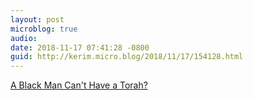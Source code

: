 ```yaml
---
layout: post
microblog: true
audio: 
date: 2018-11-17 07:41:28 -0800
guid: http://kerim.micro.blog/2018/11/17/154128.html
---
```

[A Black Man Can't Have a Torah?](https://collive.com/show_news.rtx?id=53068&alias=a-black-man-cant-have-a-torah&fbclid=IwAR1qIkjyNeg_Yy0MQLq4-itEkJMvi0jG7hU0sOVp7zwCUXaan6dwusUuBPw)

